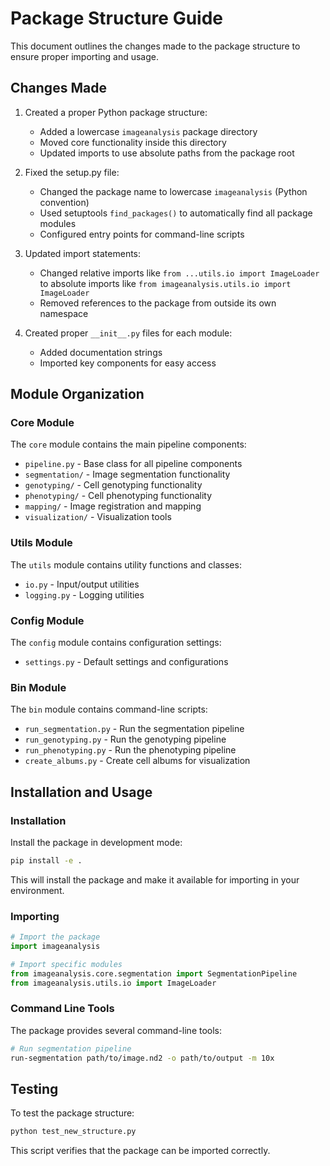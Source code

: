 # Package Structure Guide

This document outlines the changes made to the package structure to ensure proper importing and usage.

## Changes Made

1. Created a proper Python package structure:
   - Added a lowercase `imageanalysis` package directory
   - Moved core functionality inside this directory
   - Updated imports to use absolute paths from the package root

2. Fixed the setup.py file:
   - Changed the package name to lowercase `imageanalysis` (Python convention)
   - Used setuptools `find_packages()` to automatically find all package modules
   - Configured entry points for command-line scripts

3. Updated import statements:
   - Changed relative imports like `from ...utils.io import ImageLoader` to absolute imports like `from imageanalysis.utils.io import ImageLoader`
   - Removed references to the package from outside its own namespace

4. Created proper `__init__.py` files for each module:
   - Added documentation strings
   - Imported key components for easy access

## Module Organization

### Core Module

The `core` module contains the main pipeline components:

- `pipeline.py` - Base class for all pipeline components
- `segmentation/` - Image segmentation functionality
- `genotyping/` - Cell genotyping functionality
- `phenotyping/` - Cell phenotyping functionality
- `mapping/` - Image registration and mapping
- `visualization/` - Visualization tools

### Utils Module

The `utils` module contains utility functions and classes:

- `io.py` - Input/output utilities
- `logging.py` - Logging utilities

### Config Module

The `config` module contains configuration settings:

- `settings.py` - Default settings and configurations

### Bin Module

The `bin` module contains command-line scripts:

- `run_segmentation.py` - Run the segmentation pipeline
- `run_genotyping.py` - Run the genotyping pipeline
- `run_phenotyping.py` - Run the phenotyping pipeline
- `create_albums.py` - Create cell albums for visualization

## Installation and Usage

### Installation

Install the package in development mode:

```bash
pip install -e .
```

This will install the package and make it available for importing in your environment.

### Importing

```python
# Import the package
import imageanalysis

# Import specific modules
from imageanalysis.core.segmentation import SegmentationPipeline
from imageanalysis.utils.io import ImageLoader
```

### Command Line Tools

The package provides several command-line tools:

```bash
# Run segmentation pipeline
run-segmentation path/to/image.nd2 -o path/to/output -m 10x
```

## Testing

To test the package structure:

```bash
python test_new_structure.py
```

This script verifies that the package can be imported correctly.